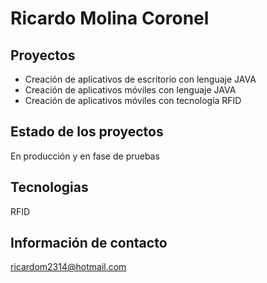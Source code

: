 # Ricardo Molina Coronel
## Proyectos
* Creación de aplicativos de escritorio con lenguaje JAVA
* Creación de aplicativos móviles con lenguaje JAVA
* Creación de aplicativos móviles con tecnología RFID
## Estado de los proyectos 
En producción y en fase de pruebas
## Tecnologias
RFID
## Información de contacto
ricardom2314@hotmail.com





